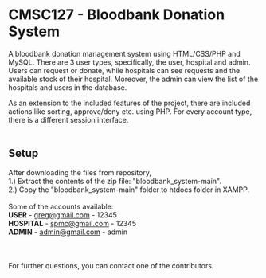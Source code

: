 # CMSC127 - Bloodbank Donation System

A bloodbank donation management system using HTML/CSS/PHP and MySQL. There are 3 user types, specifically, the user, hospital and admin. Users can request or donate, while hospitals can see requests and the available stock of their hospital. Moreover, the admin can view the list of the hospitals and users in the database.

As an extension to the included features of the project, there are included actions like sorting, approve/deny etc. using PHP. For every account type, there is a different session interface.<br /><br />
    
## Setup

After downloading the files from repository,<br />
  1.) Extract the contents of the zip file: "bloodbank_system-main". <br />
  2.) Copy the "bloodbank_system-main" folder to htdocs folder in XAMPP.<br /><br />
Some of the accounts available:<br />
    **USER** - greg@gmail.com - 12345<br />
    **HOSPITAL** - spmc@gmail.com - 12345<br />
    **ADMIN** - admin@gmail.com - admin<br /><br /><br /><br />
  For further questions, you can contact one of the contributors. 
